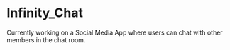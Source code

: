 # Infinity_Chat
Currently working on a Social Media App where users can chat with other members in the chat room.
